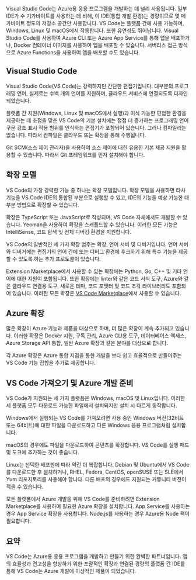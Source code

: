 Visual Studio Code는 Azure용 응용 프로그램을 개발하는 데 널리 사용됩니다. 일부 IDE가 수 기가바이트를 사용하는 데 비해, 이 IDE(통합 개발 환경)는 경량이므로 몇 메가바이트 정도의 저장소 공간만 사용합니다. VS Code는 플랫폼 간에 사용 가능하며, Windows, Linux 및 macOS에서 작동합니다. 또한 유연성도 뛰어납니다. Visual Studio Code를 사용하여 Azure CLI 또는 Azure App Service를 통해 앱을 배포하거나, Docker 컨테이너 이미지를 사용하여 앱을 배포할 수 있습니다. 서버리스 접근 방식으로 Azure Functions을 사용하여 앱을 배포할 수도 있습니다. 

## <a name="visual-studio-code"></a>Visual Studio Code

Visual Studio Code(VS Code)는 강력하지만 간단한 편집기입니다. 대부분의 프로그래밍 언어, 실제로는 수백 개의 언어를 지원하며, 클라우드 서비스에 연결되도록 디자인되었습니다.

플랫폼 간 지원(Windows, Linux 및 macOS에서 실행)과 이식 가능한 민첩한 환경을 제공하는 데 초점을 맞춘 VS Code의 기본 설치에는 점점 더 증가하는 프로그래밍 언어 구문 강조 표시 적용 범위를 인식하는 편집기가 포함되어 있습니다. 그러나 컴파일러는 없습니다. 따라서 컴파일은 클라우드 또는 확장을 통해 수행됩니다.

Git SCM(소스 제어 관리자)을 사용하여 소스 제어에 대한 유용한 기본 제공 지원을 활용할 수 있습니다. 따라서 Git 프레임워크를 먼저 설치해야 합니다.

## <a name="extension-model"></a>확장 모델

VS Code의 가장 강력한 기능 중 하나는 확장 모델입니다. 확장 모델을 사용하면 타사 기능을 VS Code IDE의 통합된 부분으로 실행할 수 있고, IDE의 기능을 예상 가능한 대부분 방법으로 확장할 수 있습니다.

확장은 TypeScript 또는 JavaScript로 작성되며, VS Code 자체에서도 개발할 수 있습니다. Yeoman을 사용하여 확장을 스캐폴드할 수 있습니다. 이러한 모든 기능은 IntelliSense, 코드 탐색 및 전체 디버깅 환경을 지원합니다.

VS Code의 일반적인 세 가지 확장 범주는 확장, 언어 서버 및 디버거입니다. 언어 서버와 디버거에는 편집기의 언어 간에 또는 디버그 환경에 후크하기 위해 특수 기능을 제공할 수 있도록 하는 추가 프로토콜이 있습니다.

Extension Marketplace에서 사용할 수 있는 확장에는 Python, Go, C++ 및 기타 언어에 대한 지원이 포함됩니다. 또한 확장에는 linter와 같은 코드 서식 도구, Azure와 같은 클라우드 연결용 도구, 새로운 테마, 코드 포맷터 및 코드 조각 라이브러리도 포함되어 있습니다. 이러한 모든 확장은 [VS Code Marketplace](https://marketplace.visualstudio.com/)에서 사용할 수 있습니다.

## <a name="azure-extensions"></a>Azure 확장

많은 확장이 Azure 기능과 제품을 대상으로 하며, 더 많은 확장이 계속 추가되고 있습니다. 이러한 확장은 Docker 지원, 구독 관리, Azure CLI용 도구, 데이터베이스 액세스, Azure Storage API 통합, 일반 Azure 확장과 같은 분야를 대상으로 합니다.

각 Azure 확장은 Azure 통합 지점을 통한 개발을 보다 쉽고 효율적으로 만들어주는 VS Code 기능 집합을 추가로 제공합니다.

## <a name="getting-vs-code-and-preparing-for-azure-development"></a>VS Code 가져오기 및 Azure 개발 준비

VS Code가 지원되는 세 가지 플랫폼은 Windows, macOS 및 Linux입니다. 이러한 세 플랫폼 모두 다운로드 가능한 파일에서 설치되지만 설치 시 다르게 동작합니다.

Windows에서 실행되는 VS Code를 가져오려면 사용 중인 Windows 버전(32비트 또는 64비트)에 대한 파일을 다운로드하고 다른 Windows 응용 프로그램처럼 설치합니다.

macOS의 경우에도 파일을 다운로드하여 콘텐츠를 확장합니다. VS Code를 실행 패드 및 도크에 추가하는 것이 좋습니다.

Linux는 선택한 배포판에 따라 약간 더 복잡합니다. Debian 및 Ubuntu에서 VS Code를 다운로드한 후 설치하거나, RHEL, Fedora, CentOS, openSUSE 또는 SLE에서 Yum 리포지토리를 사용해야 합니다. 다른 배포의 경우에도 지원되는 커뮤니티 버전이 적을 수 있습니다.

모든 플랫폼에서 Azure 개발을 위해 VS Code를 준비하려면 Extension Marketplace를 사용하여 필요한 Azure 확장을 설치합니다. App Service를 사용하는 경우 App Service 확장을 사용합니다. Node.js를 사용하는 경우 Azure용 Node 팩이 필요합니다.

## <a name="summary"></a>요약

VS Code는 Azure용 응용 프로그램을 개발하고 만들기 위한 완벽한 파트너입니다. 앱의 효율성과 견고성을 향상하기 위한 포괄적인 확장과 연결된 경량의 플랫폼 간 IDE를 통해 VS Code는 Azure 개발에 이상적인 제품이 되었습니다.
